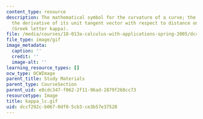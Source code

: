 ```yaml
---
content_type: resource
description: The mathematical symbol for the curvature of a curve; the magnitude of
  the derivative of its unit tangent vector with respect to distance on the curve
  (Greek letter kappa).
file: /media/courses/18-013a-calculus-with-applications-spring-2005/dccf292cb0670df05cb3ce3b57e37520_kappa_lc.gif
file_type: image/gif
image_metadata:
  caption: ''
  credit: ''
  image-alt: ''
learning_resource_types: []
ocw_type: OCWImage
parent_title: Study Materials
parent_type: CourseSection
parent_uid: e8cdc347-f062-2f11-96ad-2879f268cc73
resourcetype: Image
title: kappa_lc.gif
uid: dccf292c-b067-0df0-5cb3-ce3b57e37520
---
```

